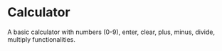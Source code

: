 # Calculator
A basic calculator with numbers (0-9), enter, clear, plus, minus, divide, multiply functionalities.
